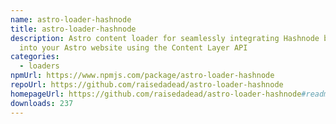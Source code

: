 ```yaml
---
name: astro-loader-hashnode
title: astro-loader-hashnode
description: Astro content loader for seamlessly integrating Hashnode blog posts
  into your Astro website using the Content Layer API
categories:
  - loaders
npmUrl: https://www.npmjs.com/package/astro-loader-hashnode
repoUrl: https://github.com/raisedadead/astro-loader-hashnode
homepageUrl: https://github.com/raisedadead/astro-loader-hashnode#readme
downloads: 237
---
```

